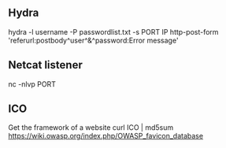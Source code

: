 ## Hydra
  hydra -l username -P passwordlist.txt -s PORT IP http-post-form 'referurl:postbody^user^&^password:Error message'

## Netcat listener
  nc -nlvp PORT

## ICO
  Get the framework of a website
  curl ICO | md5sum
  https://wiki.owasp.org/index.php/OWASP_favicon_database
